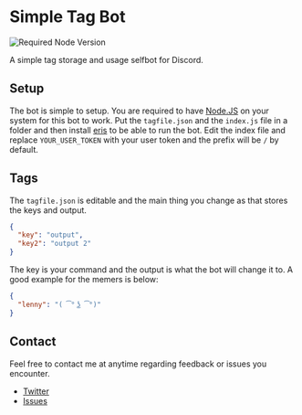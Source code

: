 Simple Tag Bot
==============
![Required Node Version](https://img.shields.io/badge/node-v4.0.0-green.svg)

A simple tag storage and usage selfbot for Discord.

Setup
-----
The bot is simple to setup. You are required to have [Node.JS](http://nodejs.org) on your system for this bot to work. Put the `tagfile.json` and the `index.js` file in a folder and then install [eris](https://abal.moe/Eris/) to be able to run the bot. Edit the index file and replace `YOUR_USER_TOKEN` with your user token and the prefix will be `/` by default.

Tags
----
The `tagfile.json` is editable and the main thing you change as that stores the keys and output.
```json
{
  "key": "output",
  "key2": "output 2"
}
```
The key is your command and the output is what the bot will change it to. A good example for the memers is below:
```json
{
  "lenny": "( ͡° ͜ʖ ͡°)"
}
```

Contact
-------
Feel free to contact me at anytime regarding feedback or issues you encounter.
- [Twitter](https://twitter.com/TheSheerCold)
- [Issues](https://github.com/thesheercold/ubiquitous-enigma/issues)
